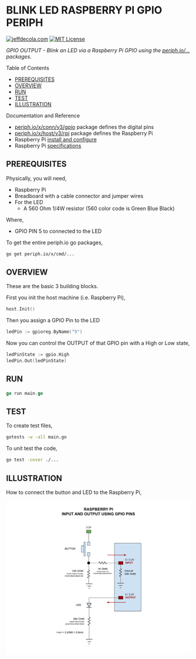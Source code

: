 # BLINK LED RASPBERRY PI GPIO PERIPH

[![jeffdecola.com](https://img.shields.io/badge/website-jeffdecola.com-blue)](https://jeffdecola.com)
[![MIT License](https://img.shields.io/:license-mit-blue.svg)](https://jeffdecola.mit-license.org)

_GPIO OUTPUT -
Blink an LED via a Raspberry Pi GPIO using the
[periph.io/...](https://pkg.go.dev/periph.io/x/conn/v3)
packages._

Table of Contents

* [PREREQUISITES](https://github.com/JeffDeCola/my-go-examples/tree/master/iot/raspberry-pi/blink-led-raspberry-pi-gpio-periph#prerequisites)
* [OVERVIEW](https://github.com/JeffDeCola/my-go-examples/tree/master/iot/raspberry-pi/blink-led-raspberry-pi-gpio-periph#overview)
* [RUN](https://github.com/JeffDeCola/my-go-examples/tree/master/iot/raspberry-pi/blink-led-raspberry-pi-gpio-periph#run)
* [TEST](https://github.com/JeffDeCola/my-go-examples/tree/master/iot/raspberry-pi/blink-led-raspberry-pi-gpio-periph#test)
* [ILLUSTRATION](https://github.com/JeffDeCola/my-go-examples/tree/master/iot/raspberry-pi/blink-led-raspberry-pi-gpio-periph#illustration)

Documentation and Reference

* [periph.io/x/conn/v3/gpio](https://pkg.go.dev/periph.io/x/conn/v3/gpio)
  package defines the digital pins
* [periph.io/x/host/v3/rpi](https://pkg.go.dev/periph.io/x/host/v3/rpi)
  package defines the Raspberry Pi
* Raspberry Pi
  [install and configure](https://github.com/JeffDeCola/my-cheat-sheets/tree/master/other/stem/technology/single-board-computers/raspberry-pi/install-and-configure-os-cheat-sheet)
* Raspberry Pi
  [specifications](https://github.com/JeffDeCola/my-cheat-sheets/tree/master/other/stem/technology/single-board-computers/raspberry-pi/specifications-cheat-sheet)

## PREREQUISITES

Physically, you will need,

* Raspberry Pi
* Breadboard with a cable connector and jumper wires
* For the LED
  * A 560 Ohm 1/4W resistor (560 color code is Green Blue Black)

Where,

* GPIO PIN 5 to connected to the LED

To get the entire periph.io go packages,

```bash
go get periph.io/x/cmd/...
```

## OVERVIEW

These are the basic 3 building blocks.

First you init the host machine (i.e. Raspberry Pi),

```go
host.Init()
```

Then you assign a GPIO Pin to the LED

```go
ledPin := gpioreg.ByName("5")
```

Now you can control the OUTPUT of that GPIO pin
with a High or Low state,

```go
ledPinState := gpio.High
ledPin.Out(ledPinState)
```

## RUN

```go
go run main.go
```

## TEST

To create test files,

```bash
gotests -w -all main.go
```

To unit test the code,

```bash
go test -cover ./...
```

## ILLUSTRATION

How to connect the button and LED to the Raspberry Pi,

![IMAGE - raspberry-pi-input-and-output-using-gpio-pins - IMAGE](https://github.com/JeffDeCola/my-cheat-sheets/blob/master/docs/pics/other/raspberry-pi-input-and-output-using-gpio-pins.svg?raw=true)
